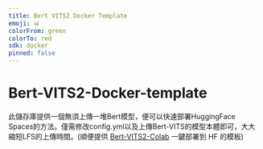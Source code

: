 ```yaml
---
title: Bert VITS2 Docker Template
emoji: 📊
colorFrom: green
colorTo: red
sdk: docker
pinned: false
---
```

# Bert-VITS2-Docker-template
此儲存庫提供一個無須上傳一堆Bert模型，便可以快速部署HuggingFace Spaces的方法。僅需修改config.yml以及上傳Bert-VITS的模型本體即可，大大縮短LFS的上傳時間。(順便提供 [Bert-VITS2-Colab](https://github.com/ADT109119/Bert-VITS2-Colab) 一鍵部署到 HF 的模板)
